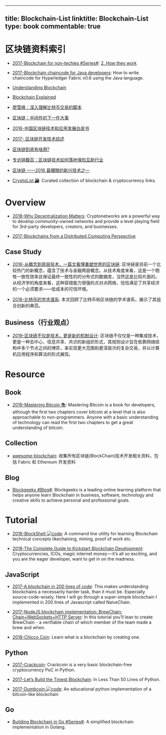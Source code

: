 
---
title: Blockchain-List
linktitle: Blockchain-List
type: book
commentable: true
---

# 区块链资料索引

- [2017-Blockchain for non-techies #Series#](https://hackernoon.com/blockchain-for-non-techies-2-how-they-work-2f94d313c7e5): [2. How they work](https://hackernoon.com/blockchain-for-non-techies-2-how-they-work-2f94d313c7e5)

- [2017-Blockchain chaincode for Java developers](https://parg.co/bRM): How to write chaincode for Hyperledger Fabric v0.6 using the Java language.

- [Understanding Blockchain](https://iot-for-all.com/understanding-blockchain-5cda2919efff#.m7ei7v4lt)

- [Blockchain Explained](https://medium.com/ymedialabs-innovation/blockchain-explained-cdcf5beb30f5#.tvx66vn0j)

- [廖雪峰：深入理解比特币交易的脚本](https://zhuanlan.zhihu.com/p/24838810)

- [区块链：中间件的下一件大事](http://www.infoq.com/cn/articles/blockchain-middleware)

- [2016-中国区块链技术和应用发展白皮书](https://parg.co/UXQ)

- [2017- 区块链开发技术综述](http://mp.weixin.qq.com/s/LSTYz1LyRdrhOwbg0f4v2A)

- [区块链到底有啥用?](http://mp.weixin.qq.com/s?__biz=MzA5Mzk0MDU1Ng==&mid=2650893865&idx=1&sn=a9a5ec4388100528c69a2629725a6dc7&chksm=8ba3f00abcd4791cec625842185a7948d03d1a82afdd2bf550cac2becab1cfa65a27a266e22d&scene=0#wechat_redirect)

- [专访钟馥百：区块链技术如何落地保险互助行业](http://www.infoq.com/cn/news/2016/08/zhongfubai-interview)

- [区块链 ——2016 最耀眼的新兴技术之一 ](http://mp.weixin.qq.com/s?__biz=MzI3MzEzMDI1OQ==&mid=2651815383&idx=1&sn=dd55f73df9f054b4d1354675f76b2f61)

- [CryptoList 🗃️](https://github.com/coinpride/CryptoList): Curated collection of blockchain & cryptocurrency links.

# Overview

- [2018-Why Decentralization Matters](https://parg.co/UIk): Cryptonetworks are a powerful way to develop community-owned networks and provide a level playing field for 3rd-party developers, creators, and businesses.

- [2017-Blockchains from a Distributed Computing Perspective](http://cs.brown.edu/courses/csci2952-a/papers/perspective.pdf)

## Case Study

- [2016-从概念到底层技术，一篇文看懂重塑世界的区块链](https://parg.co/UXC): 区块链是目前一个比较热门的新概念，蕴含了技术与金融两层概念。从技术角度来看，这是一个牺牲一致性效率且保证最终一致性的的分布式的数据库，当然这是比较片面的。从经济学的角度来看，这种容错能力很强的点对点网络，恰恰满足了共享经济的一个必须要求——低成本的可信环境。

- [2018-比特币的学术谱系](https://mp.weixin.qq.com/s/5kLkFD26yv7h416cahSwSg): 本文回顾了比特币和区块链的学术谱系，展示了其组合创新的典范。

## Business（行业观点）

- [2019-区块链不仅是技术，更是新的机制设计](https://toutiao.io/k/v2rin0e): 区块链不仅仅是一种集成技术，更是一种去中心、信息共享、共识的新组织形式，其规则设计旨在依靠网络结构中多个节点之间的博弈，来实现更大范围和更深层次的复杂交易，并以计算机应用程序和算法的形式展现。

# Resource

## Book

- [2019-Mastering Bitcoin 📚](https://github.com/bitcoinbook/bitcoinbook): Mastering Bitcoin is a book for developers, although the first two chapters cover bitcoin at a level that is also approachable to non-programmers. Anyone with a basic understanding of technology can read the first two chapters to get a great understanding of bitcoin.

## Collection

- [awesome-blockchain](https://github.com/chaozh/awesome-blockchain): 收集所有区块链(BlockChain)技术开发相关资料，包括 Fabric 和 Ethereum 开发资料

## Blog

- [Blockgeeks #Blog#](https://blockgeeks.com/): Blockgeeks is a leading online learning platform that helps anyone learn Blockchain in business, software, technology and creative skills to achieve personal and professional goals.

# Tutorial

- [2018-BlockShell ![code](https://martrix-usa.oss-accelerate.aliyuncs.com/logo/code.svg)](https://github.com/daxeel/blockshell): A command line utility for learning Blockchain technical concepts likechaining, mining, proof of work etc.

- [2018-The Complete Guide to Kickstart Blockchain Development](https://parg.co/Uvu): Cryptocurrencies, ICOs, magic internet money — it’s all so exciting, and you are the eager developer, want to get in on the madness.

## JavaScript

- [2017-A blockchain in 200 lines of code](http://6me.us/8sPpk): This makes understanding blockchains a necessarily harder task, than it must be. Especially source-code-wisely. Here I will go through a super-simple blockchain I implemented in 200 lines of Javascript called NaiveChain.

- [2017-NodeJS blockchain implementation: BrewChain: Chain+WebSockets+HTTP Server](http://www.darrenbeck.co.uk/blockchain/nodejs/nodejscrypto/): In this tutorial you’ll lean to create BrewChain - a verifiable chain of which member of the team made a brew and when.

- [2018-Chicco Coin](https://github.com/thecreazy/chiccocoin): Learn what is a blockchain by creating one.

## Python

- [2017-Crackcoin](https://github.com/DutchGraa/crackcoin): Crackcoin is a very basic blockchain-free cryptocurrency PoC in Python.

- [2017-Let’s Build the Tiniest Blockchain](https://parg.co/baX): In Less Than 50 Lines of Python.

- [2017-Dumbcoin ![code](https://martrix-usa.oss-accelerate.aliyuncs.com/logo/code.svg)](https://parg.co/UsN): An educational python implementation of a bitcoin-like blockchain

## Go

- [Building Blockchain in Go #Series#](https://github.com/Jeiwan/blockchain_go): A simplified blockchain implementation in Golang.

    